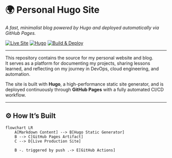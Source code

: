 # 🌍 Personal Hugo Site  
_A fast, minimalist blog powered by Hugo and deployed automatically via GitHub Pages._

[![Live Site](https://img.shields.io/badge/Live%20Site-journeyman33.github.io-brightgreen?style=flat&logo=github)](https://journeyman33.github.io/hugo-site/)
[![Hugo](https://img.shields.io/badge/Static%20Site-Hugo-blue?logo=hugo)](https://gohugo.io/)
[![Build & Deploy](https://img.shields.io/github/actions/workflow/status/journeyman33/hugo-site/gh-pages.yml?label=Deploy%20Status&logo=github)](https://github.com/journeyman33/hugo-site/actions)

---

This repository contains the source for my personal website and blog.  
It serves as a platform for documenting my projects, sharing lessons learned, and reflecting on my journey in DevOps, cloud engineering, and automation.

The site is built with **Hugo**, a high-performance static site generator, and is deployed continuously through **GitHub Pages** with a fully automated CI/CD workflow.

---

## ⚙️ How It’s Built

```mermaid
flowchart LR
    A[Markdown Content] --> B[Hugo Static Generator]
    B --> C[GitHub Pages Artifact]
    C --> D[Live Production Site]

    B -. triggered by push .-> E[GitHub Actions]
